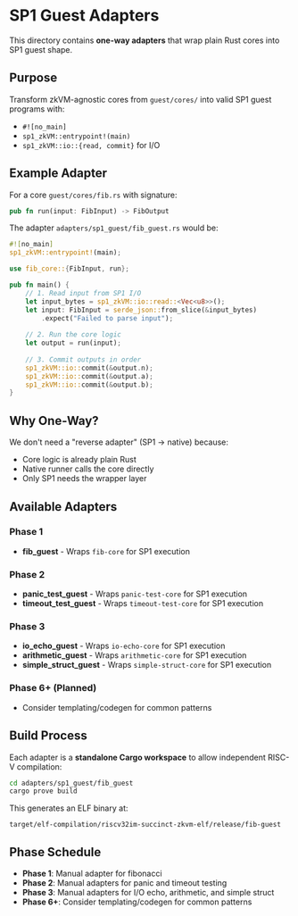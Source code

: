 # SP1 Guest Adapters

This directory contains **one-way adapters** that wrap plain Rust cores into SP1 guest shape.

## Purpose

Transform zkVM-agnostic cores from `guest/cores/` into valid SP1 guest programs with:
- `#![no_main]`
- `sp1_zkVM::entrypoint!(main)`
- `sp1_zkVM::io::{read, commit}` for I/O

## Example Adapter

For a core `guest/cores/fib.rs` with signature:
```rust
pub fn run(input: FibInput) -> FibOutput
```

The adapter `adapters/sp1_guest/fib_guest.rs` would be:
```rust
#![no_main]
sp1_zkVM::entrypoint!(main);

use fib_core::{FibInput, run};

pub fn main() {
    // 1. Read input from SP1 I/O
    let input_bytes = sp1_zkVM::io::read::<Vec<u8>>();
    let input: FibInput = serde_json::from_slice(&input_bytes)
        .expect("Failed to parse input");
    
    // 2. Run the core logic
    let output = run(input);
    
    // 3. Commit outputs in order
    sp1_zkVM::io::commit(&output.n);
    sp1_zkVM::io::commit(&output.a);
    sp1_zkVM::io::commit(&output.b);
}
```

## Why One-Way?

We don't need a "reverse adapter" (SP1 → native) because:
- Core logic is already plain Rust
- Native runner calls the core directly
- Only SP1 needs the wrapper layer

## Available Adapters

### Phase 1
- **fib_guest** - Wraps `fib-core` for SP1 execution

### Phase 2
- **panic_test_guest** - Wraps `panic-test-core` for SP1 execution
- **timeout_test_guest** - Wraps `timeout-test-core` for SP1 execution

### Phase 3
- **io_echo_guest** - Wraps `io-echo-core` for SP1 execution
- **arithmetic_guest** - Wraps `arithmetic-core` for SP1 execution
- **simple_struct_guest** - Wraps `simple-struct-core` for SP1 execution

### Phase 6+ (Planned)
- Consider templating/codegen for common patterns

## Build Process

Each adapter is a **standalone Cargo workspace** to allow independent RISC-V compilation:

```bash
cd adapters/sp1_guest/fib_guest
cargo prove build
```

This generates an ELF binary at:
```
target/elf-compilation/riscv32im-succinct-zkvm-elf/release/fib-guest
```

## Phase Schedule

- **Phase 1**: Manual adapter for fibonacci
- **Phase 2**: Manual adapters for panic and timeout testing
- **Phase 3**: Manual adapters for I/O echo, arithmetic, and simple struct
- **Phase 6+**: Consider templating/codegen for common patterns

